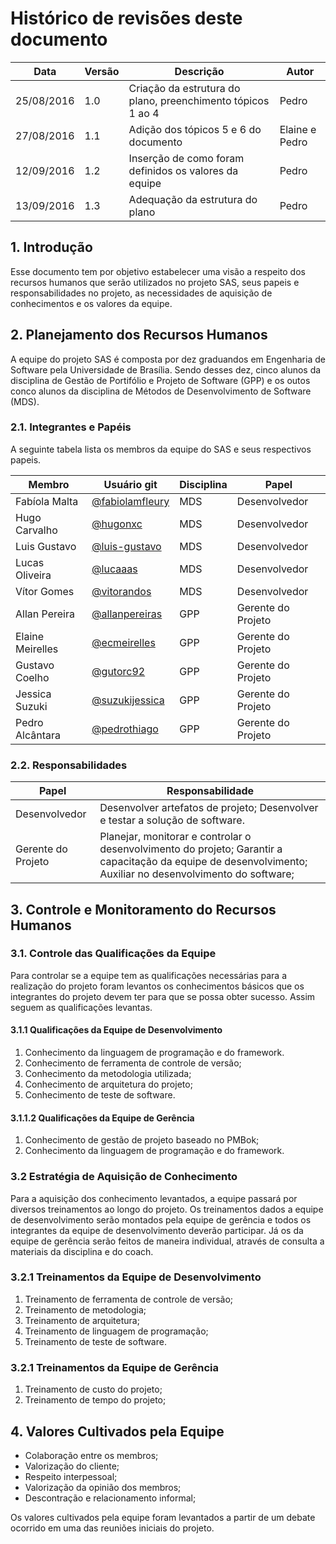 # Histórico de revisões deste documento

|Data|Versão|Descrição|Autor|
|----|------|---------|-------|
|25/08/2016|1.0|Criação da estrutura do plano, preenchimento tópicos 1 ao 4|Pedro|
|27/08/2016|1.1|Adição dos tópicos 5 e 6 do documento|Elaine e Pedro|
|12/09/2016|1.2|Inserção de como foram definidos os valores da equipe|Pedro|
|13/09/2016|1.3| Adequação da estrutura do plano| Pedro|

## 1. Introdução
Esse documento tem por objetivo estabelecer uma visão a respeito dos recursos humanos que serão utilizados no projeto SAS, seus papeis e responsabilidades no projeto, as necessidades de aquisição de conhecimentos e os valores da equipe.

## 2. Planejamento dos Recursos Humanos

A equipe do projeto SAS é composta por dez graduandos em Engenharia de Software pela Universidade de Brasília. Sendo desses dez, cinco alunos da disciplina de Gestão de Portifólio e Projeto de Software (GPP) e os outos conco alunos da disciplina de Métodos de Desenvolvimento de Software (MDS).

### 2.1. Integrantes e Papéis
A seguinte tabela lista os membros da equipe do SAS e seus respectivos papeis.

Membro|Usuário git|Disciplina|Papel
---|---|---|---
Fabíola Malta|[@fabiolamfleury](https://github.com/fabiolamfleury)|MDS|Desenvolvedor
Hugo Carvalho|[@hugonxc](https://github.com/hugonxc)|MDS|Desenvolvedor
Luis Gustavo|[@luis-gustavo](https://github.com/luis-gustavo)|MDS|Desenvolvedor
Lucas Oliveira|[@lucaaas](https://github.com/lucaaas)|MDS|Desenvolvedor
Vítor Gomes|[@vitorandos](https://github.com/vitorandos)|MDS|Desenvolvedor
Allan Pereira|[@allanpereiras](https://github.com/allanpereiras)|GPP|Gerente do Projeto   
Elaine Meirelles|[@ecmeirelles](https://github.com/ecmeirelles)|GPP|Gerente do Projeto
Gustavo Coelho|[@gutorc92](https://github.com/gutorc92)|GPP|Gerente do Projeto
Jessica Suzuki|[@suzukijessica](https://github.com/suzukijessica)|GPP|Gerente do Projeto
Pedro Alcântara|[@pedrothiago](https://github.com/pedrothiago)|GPP|Gerente do Projeto

### 2.2. Responsabilidades

Papel|Responsabilidade
---|---
Desenvolvedor|Desenvolver artefatos de projeto; Desenvolver e testar a solução de software.
Gerente do Projeto|Planejar, monitorar e controlar o desenvolvimento do projeto; Garantir a capacitação da equipe de desenvolvimento; Auxiliar no desenvolvimento do software;

## 3. Controle e Monitoramento do Recursos Humanos
### 3.1. Controle das Qualificações da Equipe
Para controlar se a equipe tem as qualificações necessárias para a realização do projeto foram levantos os conhecimentos básicos que os integrantes do projeto devem ter para que se possa obter sucesso. Assim seguem as qualificações levantas.

#### 3.1.1 Qualificações da Equipe de Desenvolvimento
1. Conhecimento da linguagem de programação e do framework.
2. Conhecimento de ferramenta de controle de versão;
2. Conhecimento da metodologia utilizada;
3. Conhecimento de arquitetura do projeto;
5. Conhecimento de teste de software.

#### 3.1.1.2 Qualificações da Equipe de Gerência
1. Conhecimento de gestão de projeto baseado no PMBok;
2. Conhecimento da linguagem de programação e do framework.

### 3.2 Estratégia de Aquisição de Conhecimento
Para a aquisição dos conhecimento levantados, a equipe passará por diversos treinamentos ao longo do projeto.
Os treinamentos dados a equipe de desenvolvimento serão montados pela equipe de gerência e todos os integrantes da equipe de desenvolvimento deverão participar. Já os da equipe de gerência serão feitos de maneira individual, através de consulta a materiais da disciplina e do coach.

### 3.2.1 Treinamentos da Equipe de Desenvolvimento
1. Treinamento de ferramenta de controle de versão;
2. Treinamento de metodologia;
3. Treinamento de arquitetura;
4. Treinamento de linguagem de programação;
5. Treinamento de teste de software.

### 3.2.1 Treinamentos da Equipe de Gerência
1. Treinamento de custo do projeto;
2. Treinamento de tempo do projeto;

## 4. Valores Cultivados pela Equipe

* Colaboração entre os membros;
* Valorização do cliente;
* Respeito interpessoal;
* Valorização da opinião dos membros;
* Descontração e relacionamento informal;

Os valores cultivados pela equipe foram levantados a partir de um debate ocorrido em uma das reuniões iniciais do projeto.
